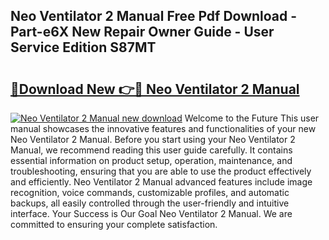 ## Neo Ventilator 2 Manual Free Pdf Download - Part-e6X New Repair Owner Guide - User Service Edition S87MT

# <h2><a href="http://cf16305.oget.top/?id=Neo+Ventilator+2+Manual">🔗Download New 👉🔴 Neo Ventilator 2 Manual</a></h2>

[![Neo Ventilator 2 Manual new download](https://i.imgur.com/5g1atiW.png)](http://cf16305.oget.top/?id=Neo+Ventilator+2+Manual)
Welcome to the Future This user manual showcases the innovative features and functionalities of your new Neo Ventilator 2 Manual. Before you start using your Neo Ventilator 2 Manual, we recommend reading this user guide carefully. It contains essential information on product setup, operation, maintenance, and troubleshooting, ensuring that you are able to use the product effectively and efficiently. Neo Ventilator 2 Manual advanced features include image recognition, voice commands, customizable profiles, and automatic backups, all easily controlled through the user-friendly and intuitive interface. Your Success is Our Goal Neo Ventilator 2 Manual. We are committed to ensuring your complete satisfaction.
